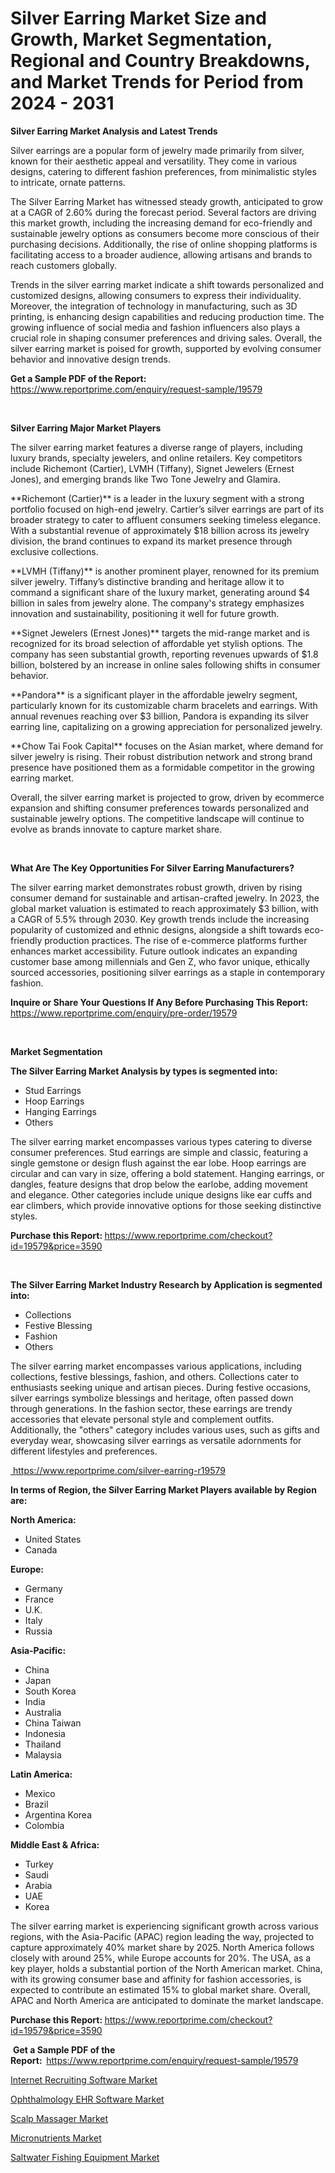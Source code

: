 <p><h1>Silver Earring Market Size and Growth, Market Segmentation, Regional and Country Breakdowns, and Market Trends for Period from 2024 -  2031</h1></p><p><strong>Silver Earring Market Analysis and Latest Trends</strong></p>
<p><p>Silver earrings are a popular form of jewelry made primarily from silver, known for their aesthetic appeal and versatility. They come in various designs, catering to different fashion preferences, from minimalistic styles to intricate, ornate patterns. </p><p>The Silver Earring Market has witnessed steady growth, anticipated to grow at a CAGR of 2.60% during the forecast period. Several factors are driving this market growth, including the increasing demand for eco-friendly and sustainable jewelry options as consumers become more conscious of their purchasing decisions. Additionally, the rise of online shopping platforms is facilitating access to a broader audience, allowing artisans and brands to reach customers globally. </p><p>Trends in the silver earring market indicate a shift towards personalized and customized designs, allowing consumers to express their individuality. Moreover, the integration of technology in manufacturing, such as 3D printing, is enhancing design capabilities and reducing production time. The growing influence of social media and fashion influencers also plays a crucial role in shaping consumer preferences and driving sales. Overall, the silver earring market is poised for growth, supported by evolving consumer behavior and innovative design trends.</p></p>
<p><strong>Get a Sample PDF of the Report:&nbsp;</strong> <a href="https://www.reportprime.com/enquiry/request-sample/19579?utm_campaign=1109&utm_medium=2&utm_source=Github&utm_content=ia&utm_term=23112024&utm_id=silver-earring">https://www.reportprime.com/enquiry/request-sample/19579</a></p>
<p>&nbsp;</p>
<p><strong>Silver Earring Major Market Players</strong></p>
<p><p>The silver earring market features a diverse range of players, including luxury brands, specialty jewelers, and online retailers. Key competitors include Richemont (Cartier), LVMH (Tiffany), Signet Jewelers (Ernest Jones), and emerging brands like Two Tone Jewelry and Glamira.</p><p>**Richemont (Cartier)** is a leader in the luxury segment with a strong portfolio focused on high-end jewelry. Cartier’s silver earrings are part of its broader strategy to cater to affluent consumers seeking timeless elegance. With a substantial revenue of approximately $18 billion across its jewelry division, the brand continues to expand its market presence through exclusive collections.</p><p>**LVMH (Tiffany)** is another prominent player, renowned for its premium silver jewelry. Tiffany’s distinctive branding and heritage allow it to command a significant share of the luxury market, generating around $4 billion in sales from jewelry alone. The company's strategy emphasizes innovation and sustainability, positioning it well for future growth.</p><p>**Signet Jewelers (Ernest Jones)** targets the mid-range market and is recognized for its broad selection of affordable yet stylish options. The company has seen substantial growth, reporting revenues upwards of $1.8 billion, bolstered by an increase in online sales following shifts in consumer behavior.</p><p>**Pandora** is a significant player in the affordable jewelry segment, particularly known for its customizable charm bracelets and earrings. With annual revenues reaching over $3 billion, Pandora is expanding its silver earring line, capitalizing on a growing appreciation for personalized jewelry.</p><p>**Chow Tai Fook Capital** focuses on the Asian market, where demand for silver jewelry is rising. Their robust distribution network and strong brand presence have positioned them as a formidable competitor in the growing earring market.</p><p>Overall, the silver earring market is projected to grow, driven by ecommerce expansion and shifting consumer preferences towards personalized and sustainable jewelry options. The competitive landscape will continue to evolve as brands innovate to capture market share.</p></p>
<p>&nbsp;</p>
<p><strong>What Are The Key Opportunities For Silver Earring Manufacturers?</strong></p>
<p><p>The silver earring market demonstrates robust growth, driven by rising consumer demand for sustainable and artisan-crafted jewelry. In 2023, the global market valuation is estimated to reach approximately $3 billion, with a CAGR of 5.5% through 2030. Key growth trends include the increasing popularity of customized and ethnic designs, alongside a shift towards eco-friendly production practices. The rise of e-commerce platforms further enhances market accessibility. Future outlook indicates an expanding customer base among millennials and Gen Z, who favor unique, ethically sourced accessories, positioning silver earrings as a staple in contemporary fashion.</p></p>
<p><strong>Inquire or Share Your Questions If Any Before Purchasing This Report:</strong> <a href="https://www.reportprime.com/enquiry/pre-order/19579?utm_campaign=1109&utm_medium=2&utm_source=Github&utm_content=ia&utm_term=23112024&utm_id=silver-earring">https://www.reportprime.com/enquiry/pre-order/19579</a></p>
<p>&nbsp;</p>
<p><strong>Market Segmentation</strong></p>
<p><strong>The Silver Earring Market Analysis by types is segmented into:</strong></p>
<p><ul><li>Stud Earrings</li><li>Hoop Earrings</li><li>Hanging Earrings</li><li>Others</li></ul></p>
<p><p>The silver earring market encompasses various types catering to diverse consumer preferences. Stud earrings are simple and classic, featuring a single gemstone or design flush against the ear lobe. Hoop earrings are circular and can vary in size, offering a bold statement. Hanging earrings, or dangles, feature designs that drop below the earlobe, adding movement and elegance. Other categories include unique designs like ear cuffs and ear climbers, which provide innovative options for those seeking distinctive styles.</p></p>
<p><strong>Purchase this Report:&nbsp;</strong><a href="https://www.reportprime.com/checkout?id=19579&price=3590&utm_campaign=1109&utm_medium=2&utm_source=Github&utm_content=ia&utm_term=23112024&utm_id=silver-earring">https://www.reportprime.com/checkout?id=19579&price=3590</a></p>
<p>&nbsp;</p>
<p><strong>The Silver Earring Market Industry Research by Application is segmented into:</strong></p>
<p><ul><li>Collections</li><li>Festive Blessing</li><li>Fashion</li><li>Others</li></ul></p>
<p><p>The silver earring market encompasses various applications, including collections, festive blessings, fashion, and others. Collections cater to enthusiasts seeking unique and artisan pieces. During festive occasions, silver earrings symbolize blessings and heritage, often passed down through generations. In the fashion sector, these earrings are trendy accessories that elevate personal style and complement outfits. Additionally, the "others" category includes various uses, such as gifts and everyday wear, showcasing silver earrings as versatile adornments for different lifestyles and preferences.</p></p>
<p><a href="https://www.reportprime.com/silver-earring-r19579?utm_campaign=1109&utm_medium=2&utm_source=Github&utm_content=ia&utm_term=23112024&utm_id=silver-earring">&nbsp;https://www.reportprime.com/silver-earring-r19579</a></p>
<p><strong>In terms of Region, the Silver Earring Market Players available by Region are:</strong></p>
<p>
    <p> <strong> North America: </strong>
        <ul>
            <li>United States</li>
            <li>Canada</li>
        </ul>
        </p> 
    <p> <strong> Europe: </strong>
        <ul>
            <li>Germany</li>
            <li>France</li>
            <li>U.K.</li>
            <li>Italy</li>
            <li>Russia</li>
        </ul>
        </p> 
    <p> <strong> Asia-Pacific: </strong>
        <ul>
            <li>China</li>
            <li>Japan</li>
            <li>South Korea</li>
            <li>India</li>
            <li>Australia</li>
            <li>China Taiwan</li>
            <li>Indonesia</li>
            <li>Thailand</li>
            <li>Malaysia</li>
        </ul>
        </p> 
    <p> <strong> Latin America: </strong>
        <ul>
            <li>Mexico</li>
            <li>Brazil</li>
            <li>Argentina Korea</li>
            <li>Colombia</li>
        </ul>
        </p> 
    <p> <strong> Middle East & Africa: </strong>
        <ul>
            <li>Turkey</li>
            <li>Saudi</li>
            <li>Arabia</li>
            <li>UAE</li>
            <li>Korea</li>
        </ul>
    </p>
    </p>
<p><p>The silver earring market is experiencing significant growth across various regions, with the Asia-Pacific (APAC) region leading the way, projected to capture approximately 40% market share by 2025. North America follows closely with around 25%, while Europe accounts for 20%. The USA, as a key player, holds a substantial portion of the North American market. China, with its growing consumer base and affinity for fashion accessories, is expected to contribute an estimated 15% to global market share. Overall, APAC and North America are anticipated to dominate the market landscape.</p></p>
<p><strong>Purchase this Report: </strong><a href="https://www.reportprime.com/checkout?id=19579&price=3590&utm_campaign=1109&utm_medium=2&utm_source=Github&utm_content=ia&utm_term=23112024&utm_id=silver-earring">https://www.reportprime.com/checkout?id=19579&price=3590</a></p>
<p>&nbsp;<strong>Get a Sample PDF of the Report:&nbsp;&nbsp;</strong><a href="https://www.reportprime.com/enquiry/request-sample/19579?utm_campaign=1109&utm_medium=2&utm_source=Github&utm_content=ia&utm_term=23112024&utm_id=silver-earring">https://www.reportprime.com/enquiry/request-sample/19579</a></p>
<p><strong></strong></p>
<p><p><a href="https://issuu.com/reportprime-2/docs/internet-recruiting-software-market_456e5063e0f170?utm_campaign=1109&utm_medium=2&utm_source=Github&utm_content=ia&utm_term=23112024&utm_id=silver-earring">Internet Recruiting Software Market</a></p><p><a href="https://issuu.com/reportprime-2/docs/ophthalmology-ehr-software-market-s_7eb428148dbf50?utm_campaign=1109&utm_medium=2&utm_source=Github&utm_content=ia&utm_term=23112024&utm_id=silver-earring">Ophthalmology EHR Software Market</a></p><p><a href="https://github.com/FahadAhmed223/Market-Research-Report-List-1/blob/main/scalp-massager-market.md?utm_campaign=1109&utm_medium=2&utm_source=Github&utm_content=ia&utm_term=23112024&utm_id=silver-earring">Scalp Massager Market</a></p><p><a href="https://www.linkedin.com/pulse/comprehensive-analysis-micronutrients-market-size-share-fkysf?utm_campaign=1109&utm_medium=2&utm_source=Github&utm_content=ia&utm_term=23112024&utm_id=silver-earring">Micronutrients Market</a></p><p><a href="https://github.com/NargisHussain432/Market-Research-Report-List-1/blob/main/saltwater-fishing-equipment-market.md?utm_campaign=1109&utm_medium=2&utm_source=Github&utm_content=ia&utm_term=23112024&utm_id=silver-earring">Saltwater Fishing Equipment Market</a></p></p>